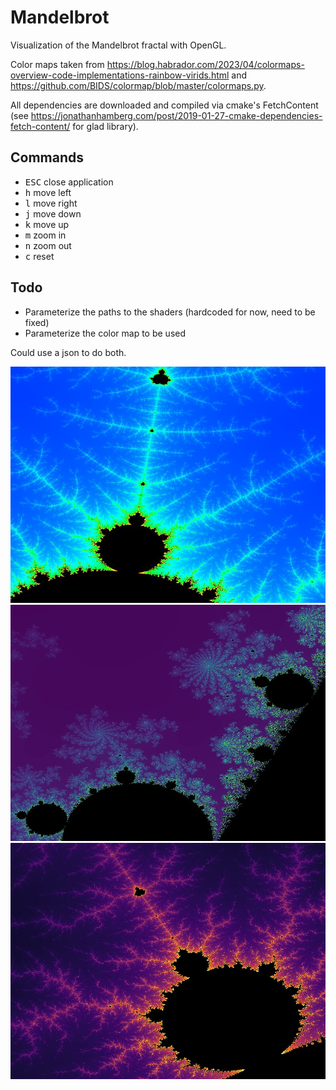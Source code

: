# Mandelbrot

Visualization of the Mandelbrot fractal with OpenGL.

Color maps taken from https://blog.habrador.com/2023/04/colormaps-overview-code-implementations-rainbow-virids.html and https://github.com/BIDS/colormap/blob/master/colormaps.py.

All dependencies are downloaded and compiled via cmake's FetchContent (see https://jonathanhamberg.com/post/2019-01-27-cmake-dependencies-fetch-content/ for glad library).

## Commands

- <kbd>ESC</kbd> close application
- <kbd>h</kbd> move left
- <kbd>l</kbd> move right
- <kbd>j</kbd> move down
- <kbd>k</kbd> move up
- <kbd>m</kbd> zoom in
- <kbd>n</kbd> zoom out
- <kbd>c</kbd> reset

## Todo

- Parameterize the paths to the shaders (hardcoded for now, need to be fixed)
- Parameterize the color map to be used

Could use a json to do both.

![alt-text](pics/mandelbrot_rainbow.jpg)
![alt-text](pics/mandelbrot_viridis.jpg)
![alt-text](pics/mandelbrot_inferno.jpg)
